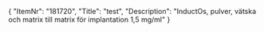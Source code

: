 {
  "ItemNr": "181720",
  "Title": "test",
  "Description": "InductOs, pulver, vätska och matrix till matrix för implantation 1,5 mg/ml"
}